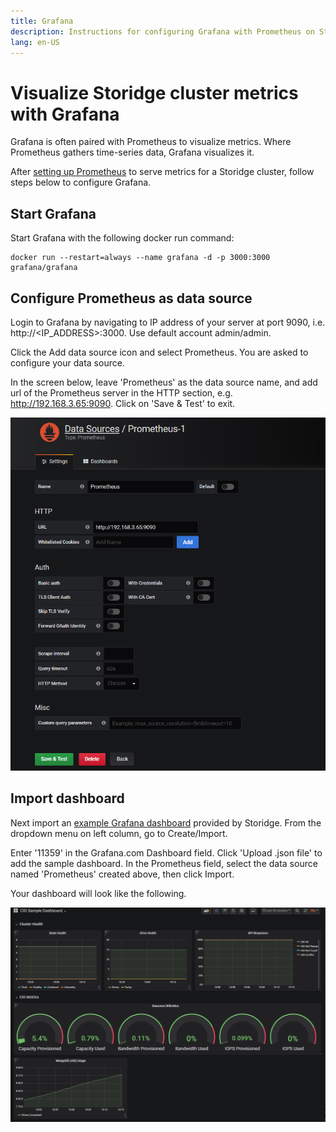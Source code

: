 ```yaml
---
title: Grafana
description: Instructions for configuring Grafana with Prometheus on Storidge cluster
lang: en-US
---
```


# Visualize Storidge cluster metrics with Grafana

Grafana is often paired with Prometheus to visualize metrics. Where Prometheus gathers time-series data, Grafana visualizes it.

After [setting up Prometheus](https://docs.storidge.com/integrations/prometheus.html) to serve metrics for a Storidge cluster, follow steps below to configure Grafana.

<h2>Start Grafana</h2>

Start Grafana with the following docker run command:
```
docker run --restart=always --name grafana -d -p 3000:3000 grafana/grafana
```

<h2>Configure Prometheus as data source</h2>

Login to Grafana by navigating to IP address of your server at port 9090, i.e. http://<IP_ADDRESS>:3000. Use default account admin/admin.

Click the Add data source icon and select Prometheus. You are asked to configure your data source.

In the screen below, leave 'Prometheus' as the data source name, and add url of the Prometheus server in the HTTP section, e.g. http://192.168.3.65:9090. Click on 'Save & Test' to exit.

![Configure data source](../images/datasource.png)

<h2>Import dashboard</h2>

Next import an [example Grafana dashboard](https://grafana.com/grafana/dashboards/11359) provided by Storidge. From the dropdown menu on left column, go to Create/Import.

Enter '11359' in the Grafana.com Dashboard field. Click 'Upload .json file' to add the sample dashboard. In the Prometheus field, select the data source named 'Prometheus' created above, then click Import.

Your dashboard will look like the following.

![Grafana Dashboard](../images/dashboard.png)
